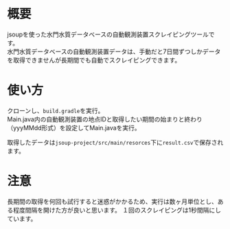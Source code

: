 # 概要
jsoupを使った水門水質データベースの自動観測装置スクレイピングツールです。<br>
水門水質データベースの自動観測装置データは、手動だと7日間ずつしかデータを取得できませんが長期間でも自動でスクレイピングできます。

# 使い方
クローンし、```build.gradle```を実行。<br>
Main.java内の自動観測装置の地点IDと取得したい期間の始まりと終わり（yyyMMdd形式）を設定してMain.javaを実行。

取得したデータは```jsoup-project/src/main/resorces```下に```result.csv```で保存されます。

# 注意
長期間の取得を何回も試行すると迷惑がかかるため、実行は数ヶ月単位とし、ある程度間隔を開けた方が良いと思います。
１回のスクレイピングは1秒間隔にしています。
